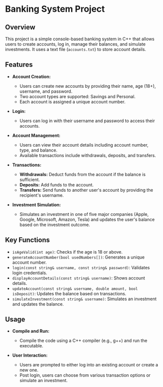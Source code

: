# **Banking System Project**

## **Overview**
This project is a simple console-based banking system in C++ that allows users to create accounts, log in, manage their balances, and simulate investments. It uses a text file (`accounts.txt`) to store account details.

## **Features**

- **Account Creation:**
  - Users can create new accounts by providing their name, age (18+), username, and password.
  - Two account types are supported: Savings and Personal.
  - Each account is assigned a unique account number.

- **Login:**
  - Users can log in with their username and password to access their accounts.

- **Account Management:**
  - Users can view their account details including account number, type, and balance.
  - Available transactions include withdrawals, deposits, and transfers.

- **Transactions:**
  - **Withdrawals:** Deduct funds from the account if the balance is sufficient.
  - **Deposits:** Add funds to the account.
  - **Transfers:** Send funds to another user's account by providing the recipient's username.

- **Investment Simulation:**
  - Simulates an investment in one of five major companies (Apple, Google, Microsoft, Amazon, Tesla) and updates the user's balance based on the investment outcome.

## **Key Functions**

- `isAgeValid(int age)`: Checks if the age is 18 or above.
- `generateAccountNumber(bool usedNumbers[])`: Generates a unique account number.
- `login(const string& username, const string& password)`: Validates login credentials.
- `displayAccountDetails(const string& username)`: Shows account details.
- `updateAccount(const string& username, double amount, bool isDeposit)`: Updates the balance based on transactions.
- `simulateInvestment(const string& username)`: Simulates an investment and updates the balance.

## **Usage**

- **Compile and Run:**
  - Compile the code using a C++ compiler (e.g., g++) and run the executable.

- **User Interaction:**
  - Users are prompted to either log into an existing account or create a new one.
  - Post login, users can choose from various transaction options or simulate an investment.
